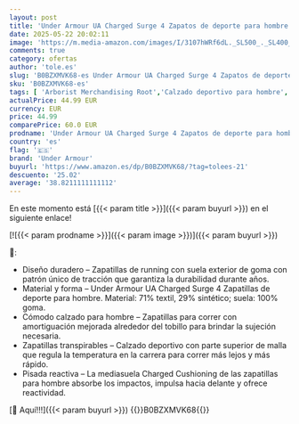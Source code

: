 ```yaml
---
layout: post
title: 'Under Armour UA Charged Surge 4 Zapatos de deporte para hombre  ligeras y transpirables deportivas de hombre  color negro/gris antracita/blanco'
date: 2025-05-22 20:02:11
image: 'https://m.media-amazon.com/images/I/3107hWRf6dL._SL500_._SL400_.jpg'
comments: true
category: ofertas
author: 'tole.es'
slug: 'B0BZXMVK68-es Under Armour UA Charged Surge 4 Zapatos de deporte para...'
sku: 'B0BZXMVK68-es'
tags: [ 'Arborist Merchandising Root','Calzado deportivo para hombre','Calzados de running para hombre','Calzados para correr en asfalto para hombre','Moda','Moda Hombre','Selecciones de moda que son tendencia esta semana','Self Service','Special Features Stores','Zapatillas deportivas y de moda para hombre','Zapatos para hombre','c8538d25-3af9-48d3-aeff-5f3ce5572a36_0','c8538d25-3af9-48d3-aeff-5f3ce5572a36_3301','under armour','zapatos','🇪🇸', ]
actualPrice: 44.99 EUR
currency: EUR
price: 44.99
comparePrice: 60.0 EUR
prodname: 'Under Armour UA Charged Surge 4 Zapatos de deporte para hombre  ligeras y transpirables deportivas de hombre  color negro/gris antracita/blanco'
country: 'es'
flag: '🇪🇸'
brand: 'Under Armour'
buyurl: 'https://www.amazon.es/dp/B0BZXMVK68/?tag=tolees-21'
descuento: '25.02'
average: '38.8211111111112'
---
```


En este momento está [{{< param title >}}]({{< param buyurl >}}) en el siguiente enlace!

[![{{< param prodname >}}]({{< param image >}})]({{< param buyurl >}})

🔎:

- Diseño duradero – Zapatillas de running con suela exterior de goma con patrón único de tracción que garantiza la durabilidad durante años.
- Material y forma – Under Armour UA Charged Surge 4 Zapatillas de deporte para hombre. Material: 71% textil, 29% sintético; suela: 100% goma.
- Cómodo calzado para hombre – Zapatillas para correr con amortiguación mejorada alrededor del tobillo para brindar la sujeción necesaria.
- Zapatillas transpirables – Calzado deportivo con parte superior de malla que regula la temperatura en la carrera para correr más lejos y más rápido.
- Pisada reactiva – La mediasuela Charged Cushioning de las zapatillas para hombre absorbe los impactos, impulsa hacia delante y ofrece reactividad.

[🛒 Aquí!!!]({{< param buyurl >}})
{{<world>}}B0BZXMVK68{{</world>}}
